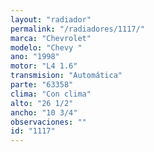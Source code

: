 ```yaml
---
layout: "radiador"
permalink: "/radiadores/1117/"
marca: "Chevrolet"
modelo: "Chevy "
ano: "1998"
motor: "L4 1.6"
transmision: "Automática"
parte: "63358"
clima: "Con clima"
alto: "26 1/2"
ancho: "10 3/4"
observaciones: ""
id: "1117"
---
```


